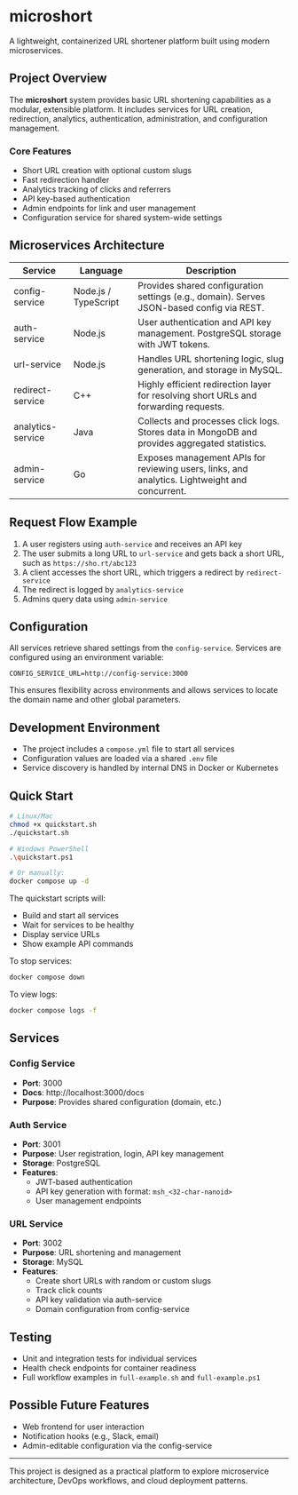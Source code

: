 # microshort

A lightweight, containerized URL shortener platform built using modern microservices.

## Project Overview

The **microshort** system provides basic URL shortening capabilities as a modular, extensible platform. It includes services for URL creation, redirection, analytics, authentication, administration, and configuration management.

### Core Features

* Short URL creation with optional custom slugs
* Fast redirection handler
* Analytics tracking of clicks and referrers
* API key-based authentication
* Admin endpoints for link and user management
* Configuration service for shared system-wide settings

## Microservices Architecture

| Service           | Language             | Description                                                                                      |
| ----------------- | -------------------- | ------------------------------------------------------------------------------------------------ |
| config-service    | Node.js / TypeScript | Provides shared configuration settings (e.g., domain). Serves JSON-based config via REST.        |
| auth-service      | Node.js              | User authentication and API key management. PostgreSQL storage with JWT tokens.                  |
| url-service       | Node.js              | Handles URL shortening logic, slug generation, and storage in MySQL.                             |
| redirect-service  | C++                  | Highly efficient redirection layer for resolving short URLs and forwarding requests.             |
| analytics-service | Java                 | Collects and processes click logs. Stores data in MongoDB and provides aggregated statistics.    |
| admin-service     | Go                   | Exposes management APIs for reviewing users, links, and analytics. Lightweight and concurrent.   |

## Request Flow Example

1. A user registers using `auth-service` and receives an API key
2. The user submits a long URL to `url-service` and gets back a short URL, such as `https://sho.rt/abc123`
3. A client accesses the short URL, which triggers a redirect by `redirect-service`
4. The redirect is logged by `analytics-service`
5. Admins query data using `admin-service`

## Configuration

All services retrieve shared settings from the `config-service`. Services are configured using an environment variable:

```env
CONFIG_SERVICE_URL=http://config-service:3000
```

This ensures flexibility across environments and allows services to locate the domain name and other global parameters.

## Development Environment

* The project includes a `compose.yml` file to start all services
* Configuration values are loaded via a shared `.env` file
* Service discovery is handled by internal DNS in Docker or Kubernetes

## Quick Start

```bash
# Linux/Mac
chmod +x quickstart.sh
./quickstart.sh

# Windows PowerShell
.\quickstart.ps1

# Or manually:
docker compose up -d
```

The quickstart scripts will:
- Build and start all services
- Wait for services to be healthy
- Display service URLs
- Show example API commands

To stop services:
```bash
docker compose down
```

To view logs:
```bash
docker compose logs -f
```

## Services

### Config Service
- **Port**: 3000
- **Docs**: http://localhost:3000/docs
- **Purpose**: Provides shared configuration (domain, etc.)

### Auth Service
- **Port**: 3001
- **Purpose**: User registration, login, API key management
- **Storage**: PostgreSQL
- **Features**:
  - JWT-based authentication
  - API key generation with format: `msh_<32-char-nanoid>`
  - User management endpoints

### URL Service
- **Port**: 3002
- **Purpose**: URL shortening and management
- **Storage**: MySQL
- **Features**:
  - Create short URLs with random or custom slugs
  - Track click counts
  - API key validation via auth-service
  - Domain configuration from config-service

## Testing

* Unit and integration tests for individual services
* Health check endpoints for container readiness
* Full workflow examples in `full-example.sh` and `full-example.ps1`

## Possible Future Features

* Web frontend for user interaction
* Notification hooks (e.g., Slack, email)
* Admin-editable configuration via the config-service

---

This project is designed as a practical platform to explore microservice architecture, DevOps workflows, and cloud deployment patterns.